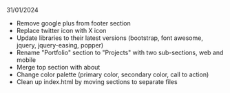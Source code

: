 31/01/2024
 - Remove google plus from footer section
 - Replace twitter icon with X icon
 - Update libraries to their latest versions (bootstrap, font awesome, jquery, jquery-easing, popper)
 - Rename "Portfolio" section to "Projects" with two sub-sections, web and mobile
 - Merge top section with about
 - Change color palette (primary color, secondary color, call to action)
 - Clean up index.html by moving sections to separate files
